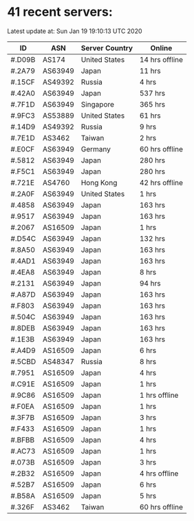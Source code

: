 # 41 recent servers:

Latest update at: Sun Jan 19 19:10:13 UTC 2020

| ID | ASN | Server Country | Online |
| -- | --- | -------------- | ------ |
| #.D09B | AS174 | United States | 14 hrs offline |
| #.2A79 | AS63949 | Japan | 11 hrs |
| #.15CF | AS49392 | Russia | 4 hrs |
| #.42A0 | AS63949 | Japan | 537 hrs |
| #.7F1D | AS63949 | Singapore | 365 hrs |
| #.9FC3 | AS53889 | United States | 61 hrs |
| #.14D9 | AS49392 | Russia | 9 hrs |
| #.7E1D | AS3462 | Taiwan | 2 hrs |
| #.E0CF | AS63949 | Germany | 60 hrs offline |
| #.5812 | AS63949 | Japan | 280 hrs |
| #.F5C1 | AS63949 | Japan | 280 hrs |
| #.721E | AS4760 | Hong Kong | 42 hrs offline |
| #.2A0F | AS63949 | United States | 1 hrs |
| #.4858 | AS63949 | Japan | 163 hrs |
| #.9517 | AS63949 | Japan | 163 hrs |
| #.2067 | AS16509 | Japan | 1 hrs |
| #.D54C | AS63949 | Japan | 132 hrs |
| #.8A50 | AS63949 | Japan | 163 hrs |
| #.4AD1 | AS63949 | Japan | 163 hrs |
| #.4EA8 | AS63949 | Japan | 8 hrs |
| #.2131 | AS63949 | Japan | 94 hrs |
| #.A87D | AS63949 | Japan | 163 hrs |
| #.F803 | AS63949 | Japan | 163 hrs |
| #.504C | AS63949 | Japan | 163 hrs |
| #.8DEB | AS63949 | Japan | 163 hrs |
| #.1E3B | AS63949 | Japan | 163 hrs |
| #.A4D9 | AS16509 | Japan | 6 hrs |
| #.5CBD | AS48347 | Russia | 8 hrs |
| #.7951 | AS16509 | Japan | 4 hrs |
| #.C91E | AS16509 | Japan | 1 hrs |
| #.9C86 | AS16509 | Japan | 1 hrs offline |
| #.F0EA | AS16509 | Japan | 1 hrs |
| #.3F7B | AS16509 | Japan | 3 hrs |
| #.F433 | AS16509 | Japan | 1 hrs |
| #.BFBB | AS16509 | Japan | 4 hrs |
| #.AC73 | AS16509 | Japan | 1 hrs |
| #.073B | AS16509 | Japan | 3 hrs |
| #.2B32 | AS16509 | Japan | 4 hrs offline |
| #.52B7 | AS16509 | Japan | 6 hrs |
| #.B58A | AS16509 | Japan | 5 hrs |
| #.326F | AS3462 | Taiwan | 60 hrs offline |

